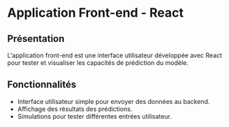 # Application Front-end - React

## Présentation
L'application front-end est une interface utilisateur développée avec React pour tester et visualiser les capacités de prédiction du modèle.

## Fonctionnalités
- Interface utilisateur simple pour envoyer des données au backend.
- Affichage des résultats des prédictions.
- Simulations pour tester différentes entrées utilisateur.